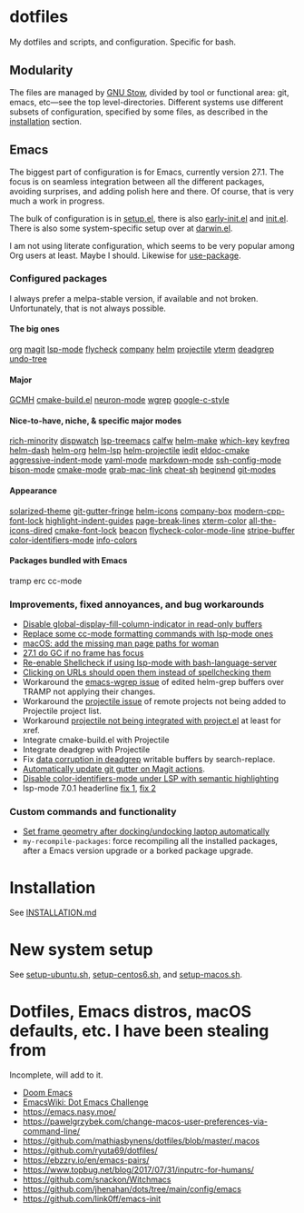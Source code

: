 <!--- -*- gfm -*- -->

# dotfiles

My dotfiles and scripts, and configuration. Specific for bash.

## Modularity

The files are managed by [GNU Stow](https://www.gnu.org/software/stow/), divided
by tool or functional area: git, emacs, etc—see the top level-directories.
Different systems use different subsets of configuration, specified by some
files, as described in the [installation](#installation) section.

## Emacs

The biggest part of configuration is for Emacs, currently version 27.1. The
focus is on seamless integration between all the different packages, avoiding
surprises, and adding polish here and there. Of course, that is very much a work
in progress.

The bulk of configuration is in
[setup.el](https://github.com/laurynas-biveinis/dotfiles/blob/master/emacs/.emacs.d/setup.el),
there is also
[early-init.el](https://github.com/laurynas-biveinis/dotfiles/blob/master/emacs/.emacs.d/early-init.el)
and
[init.el](https://github.com/laurynas-biveinis/dotfiles/blob/master/emacs/.emacs.d/init.el).
There is also some system-specific setup over at
[darwin.el](https://github.com/laurynas-biveinis/dotfiles/blob/master/emacs/.emacs.d/darwin.el).

I am not using literate configuration, which seems to be very popular among Org
users at least. Maybe I should. Likewise for
[use-package](https://github.com/jwiegley/use-package).

### Configured packages

I always prefer a melpa-stable version, if available and not broken.
Unfortunately, that is not always possible.

#### The big ones

[org](https://orgmode.org) [magit](https://magit.vc)
[lsp-mode](https://github.com/emacs-lsp/lsp-mode)
[flycheck](https://www.flycheck.org)
[company](https://github.com/company-mode/company-mode)
[helm](https://emacs-helm.github.io/helm/)
[projectile](https://github.com/bbatsov/helm-projectile)
[vterm](https://github.com/akermu/emacs-libvterm)
[deadgrep](https://github.com/Wilfred/deadgrep)
[undo-tree](http://www.dr-qubit.org/undo-tree.html)

#### Major

[GCMH](https://gitlab.com/koral/gcmh)
[cmake-build.el](https://github.com/rpav/cmake-build.el)
[neuron-mode](https://github.com/felko/neuron-mode)
[wgrep](https://github.com/mhayashi1120/Emacs-wgrep)
[google-c-style](https://github.com/google/styleguide/blob/gh-pages/google-c-style.el)

#### Nice-to-have, niche, & specific major modes

[rich-minority](https://github.com/Malabarba/rich-minority)
[dispwatch](https://github.com/mnp/dispwatch)
[lsp-treemacs](https://github.com/emacs-lsp/lsp-treemacs)
[calfw](https://github.com/kiwanami/emacs-calfw)
[helm-make](https://github.com/abo-abo/helm-make)
[which-key](https://github.com/justbur/emacs-which-key)
[keyfreq](https://github.com/dacap/keyfreq)
[helm-dash](https://github.com/dash-docs-el/helm-dash)
[helm-org](https://github.com/emacs-helm/helm-org)
[helm-lsp](https://github.com/emacs-lsp/helm-lsp)
[helm-projectile](https://github.com/bbatsov/helm-projectile)
[iedit](https://github.com/victorhge/iedit)
[eldoc-cmake](https://github.com/ikirill/eldoc-cmake)
[aggressive-indent-mode](https://github.com/Malabarba/aggressive-indent-mode)
[yaml-mode](https://github.com/yoshiki/yaml-mode)
[markdown-mode](https://jblevins.org/projects/markdown-mode/)
[ssh-config-mode](https://github.com/jhgorrell/ssh-config-mode-el)
[bison-mode](https://github.com/Wilfred/bison-mode)
[cmake-mode](https://github.com/Kitware/CMake/blob/master/Auxiliary/cmake-mode.el)
[grab-mac-link](https://github.com/xuchunyang/grab-mac-link.el)
[cheat-sh](https://github.com/davep/cheat-sh.el)
[beginend](https://github.com/DamienCassou/beginend)
[git-modes](https://github.com/magit/git-modes)

#### Appearance

[solarized-theme](https://github.com/bbatsov/solarized-emacs)
[git-gutter-fringe](https://github.com/emacsorphanage/git-gutter-fringe)
[helm-icons](https://github.com/yyoncho/helm-icons)
[company-box](https://github.com/sebastiencs/company-box)
[modern-cpp-font-lock](https://github.com/ludwigpacifici/modern-cpp-font-lock) [highlight-indent-guides](https://github.com/DarthFennec/highlight-indent-guides)
[page-break-lines](https://github.com/purcell/page-break-lines)
[xterm-color](https://github.com/atomontage/xterm-color)
[all-the-icons-dired](https://github.com/jtbm37/all-the-icons-dired)
[cmake-font-lock](https://github.com/Lindydancer/cmake-font-lock)
[beacon](https://github.com/Malabarba/beacon)
[flycheck-color-mode-line](https://github.com/flycheck/flycheck-color-mode-line)
[stripe-buffer](https://github.com/sabof/stripe-buffer)
[color-identifiers-mode](https://github.com/ankurdave/color-identifiers-mode)
[info-colors](https://github.com/ubolonton/info-colors)

#### Packages bundled with Emacs

tramp erc cc-mode

### Improvements, fixed annoyances, and bug workarounds

* [Disable global-display-fill-column-indicator in read-only buffers](https://www.reddit.com/r/emacs/comments/ja97xs/weekly_tipstricketc_thread/g903xa3?utm_source=share&utm_medium=web2x&context=3)
* [Replace some cc-mode formatting commands with lsp-mode ones](https://www.reddit.com/r/emacs/comments/ikgfxd/weekly_tipstricketc_thread/g3z9rcb?utm_source=share&utm_medium=web2x&context=3)
* [macOS: add the missing man page paths for woman](https://www.reddit.com/r/emacs/comments/ig7zzo/weekly_tipstricketc_thread/g34s8dl?utm_source=share&utm_medium=web2x&context=3)
* [27.1 do GC if no frame has focus](https://www.reddit.com/r/emacs/comments/ibwzcu/weekly_tipstricketc_thread/g1zlh2t?utm_source=share&utm_medium=web2x&context=3)
* [Re-enable Shellcheck if using lsp-mode with bash-language-server](https://www.reddit.com/r/emacs/comments/hqxm5v/weekly_tipstricketc_thread/fy4pvr8?utm_source=share&utm_medium=web2x&context=3)
* [Clicking on URLs should open them instead of spellchecking them](https://www.reddit.com/r/emacs/comments/it4m2w/weekly_tipstricketc_thread/g5pff92?utm_source=share&utm_medium=web2x&context=3)
* Workaround the [emacs-wgrep
  issue](https://github.com/mhayashi1120/Emacs-wgrep/issues/75) of edited
  helm-grep buffers over TRAMP not applying their changes.
* Workaround the [projectile
  issue](https://github.com/bbatsov/projectile/issues/347) of remote projects
  not being added to Projectile project list.
* Workaround [projectile not being integrated with
  project.el](https://github.com/bbatsov/projectile/issues/1282) at least for
  xref.
* Integrate cmake-build.el with Projectile
* Integrate deadgrep with Projectile
* Fix [data corruption in
  deadgrep](https://github.com/Wilfred/deadgrep/issues/60) writable buffers by
  search-replace.
* [Automatically update git gutter on Magit
  actions](https://stackoverflow.com/questions/43236670/visual-studio-code-git-diff-over-git-gutter-indicator).
* [Disable color-identifiers-mode under LSP with semantic
  highlighting](https://github.com/laurynas-biveinis/dotfiles/blob/ce044dab576c525f418a5383180d06c888a33599/emacs/.emacs.d/setup.el#L1924)
* lsp-mode 7.0.1 headerline [fix
  1](https://github.com/laurynas-biveinis/dotfiles/blob/8aa6e94c5d23b43706740ce02982001759087743/emacs/.emacs.d/setup.el#L1482),
  [fix
  2](https://github.com/laurynas-biveinis/dotfiles/blob/1dece8ec3230144a6bb7ed96de2155e37c7bf047/emacs/.emacs.d/setup.el#L1528)

### Custom commands and functionality

* [Set frame geometry after docking/undocking laptop automatically](https://www.reddit.com/r/emacs/comments/ev2q9q/weekly_tipstricketc_thread/fftpfj0?utm_source=share&utm_medium=web2x&context=3)
* `my-recompile-packages`: force recompiling all the installed  packages, after
  a Emacs version upgrade or a borked package upgrade.

# Installation

See
[INSTALLATION.md](https://github.com/laurynas-biveinis/dotfiles/blob/master/INSTALLATION.md)

# New system setup

See
[setup-ubuntu.sh](https://github.com/laurynas-biveinis/dotfiles/blob/master/setup-ubuntu.sh),
[setup-centos6.sh](https://github.com/laurynas-biveinis/dotfiles/blob/master/setup-centos6.sh),
and
[setup-macos.sh](https://github.com/laurynas-biveinis/dotfiles/blob/master/setup-macos.sh).

# Dotfiles, Emacs distros, macOS defaults, etc. I have been stealing from

Incomplete, will add to it.

* [Doom Emacs](https://github.com/hlissner/doom-emacs)
* [EmacsWiki: Dot Emacs Challenge](https://www.emacswiki.org/emacs/DotEmacsChallenge)
* <https://emacs.nasy.moe/>
* <https://pawelgrzybek.com/change-macos-user-preferences-via-command-line/>
* <https://github.com/mathiasbynens/dotfiles/blob/master/.macos>
* <https://github.com/ryuta69/dotfiles/>
* <https://ebzzry.io/en/emacs-pairs/>
* <https://www.topbug.net/blog/2017/07/31/inputrc-for-humans/>
* <https://github.com/snackon/Witchmacs>
* <https://github.com/jhenahan/dots/tree/main/config/emacs>
* <https://github.com/link0ff/emacs-init>
